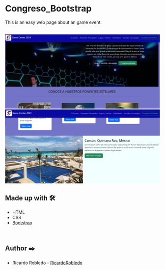 # Congreso_Bootstrap

This is an easy web page about an game event.


<br>

<img src="https://github.com/RicardoRobledo/Congreso_Bootstrap/blob/main/1.jpg">
<img src="https://github.com/RicardoRobledo/Congreso_Bootstrap/blob/main/2.jpg">



## Made up with 🛠️

- HTML
- CSS
- [Bootstrap](https://getbootstrap.com/)


<br>


## Author ✒️

- Ricardo Robledo - [RicardoRobledo](https://github.com/RicardoRobledo)
